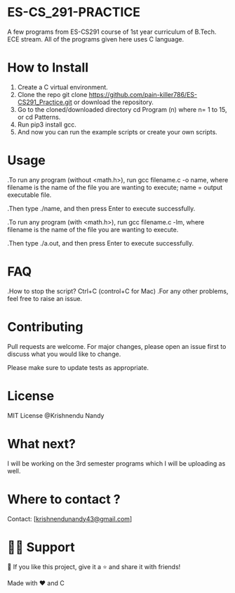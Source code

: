 # ES-CS_291-PRACTICE
A few programs from ES-CS291 course of 1st year curriculum of B.Tech. ECE stream. All of the programs given here uses C language.

# How to Install
1. Create a C virtual environment.
2. Clone the repo git clone https://github.com/pain-killer786/ES-CS291_Practice.git or download the repository.
3. Go to the cloned/downloaded directory cd Program (n) where n= 1 to 15, or cd Patterns.
4. Run pip3 install gcc.
5. And now you can run the example scripts or create your own scripts.

# Usage
.To run any program (without <math.h>), run gcc filename.c -o name, where filename is the name of the file you are wanting to execute; name = output executable file.

.Then type ./name, and then press Enter to execute successfully.

.To run any program (with <math.h>), run gcc filename.c -lm, where filename is the name of the file you are wanting to execute.

.Then type ./a.out, and then press Enter to execute successfully.

# FAQ
.How to stop the script? Ctrl+C (control+C for Mac)
.For any other problems, feel free to raise an issue.

# Contributing
Pull requests are welcome. For major changes, please open an issue first to discuss what you would like to change.

Please make sure to update tests as appropriate.

# License
MIT License @Krishnendu Nandy
# What next?
I will be working on the 3rd semester programs which I will be uploading as well.

# Where to contact ?
Contact: [krishnendunandy43@gmail.com]

# 🙋‍♂️ Support
💙 If you like this project, give it a ⭐ and share it with friends!


Made with ❤️ and C
